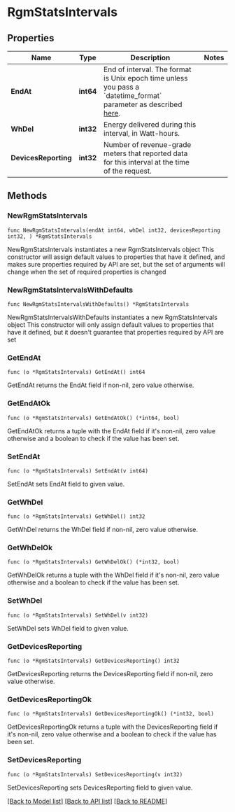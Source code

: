 # RgmStatsIntervals

## Properties

Name | Type | Description | Notes
------------ | ------------- | ------------- | -------------
**EndAt** | **int64** | End of interval. The format is Unix epoch time unless you pass a &#x60;datetime_format&#x60; parameter as described [here](https://developer.enphase.com/docs#Datetimes). | 
**WhDel** | **int32** | Energy delivered during this interval, in Watt-hours. | 
**DevicesReporting** | **int32** | Number of revenue-grade meters that reported data for this interval at the time of the request. | 

## Methods

### NewRgmStatsIntervals

`func NewRgmStatsIntervals(endAt int64, whDel int32, devicesReporting int32, ) *RgmStatsIntervals`

NewRgmStatsIntervals instantiates a new RgmStatsIntervals object
This constructor will assign default values to properties that have it defined,
and makes sure properties required by API are set, but the set of arguments
will change when the set of required properties is changed

### NewRgmStatsIntervalsWithDefaults

`func NewRgmStatsIntervalsWithDefaults() *RgmStatsIntervals`

NewRgmStatsIntervalsWithDefaults instantiates a new RgmStatsIntervals object
This constructor will only assign default values to properties that have it defined,
but it doesn't guarantee that properties required by API are set

### GetEndAt

`func (o *RgmStatsIntervals) GetEndAt() int64`

GetEndAt returns the EndAt field if non-nil, zero value otherwise.

### GetEndAtOk

`func (o *RgmStatsIntervals) GetEndAtOk() (*int64, bool)`

GetEndAtOk returns a tuple with the EndAt field if it's non-nil, zero value otherwise
and a boolean to check if the value has been set.

### SetEndAt

`func (o *RgmStatsIntervals) SetEndAt(v int64)`

SetEndAt sets EndAt field to given value.


### GetWhDel

`func (o *RgmStatsIntervals) GetWhDel() int32`

GetWhDel returns the WhDel field if non-nil, zero value otherwise.

### GetWhDelOk

`func (o *RgmStatsIntervals) GetWhDelOk() (*int32, bool)`

GetWhDelOk returns a tuple with the WhDel field if it's non-nil, zero value otherwise
and a boolean to check if the value has been set.

### SetWhDel

`func (o *RgmStatsIntervals) SetWhDel(v int32)`

SetWhDel sets WhDel field to given value.


### GetDevicesReporting

`func (o *RgmStatsIntervals) GetDevicesReporting() int32`

GetDevicesReporting returns the DevicesReporting field if non-nil, zero value otherwise.

### GetDevicesReportingOk

`func (o *RgmStatsIntervals) GetDevicesReportingOk() (*int32, bool)`

GetDevicesReportingOk returns a tuple with the DevicesReporting field if it's non-nil, zero value otherwise
and a boolean to check if the value has been set.

### SetDevicesReporting

`func (o *RgmStatsIntervals) SetDevicesReporting(v int32)`

SetDevicesReporting sets DevicesReporting field to given value.



[[Back to Model list]](../README.md#documentation-for-models) [[Back to API list]](../README.md#documentation-for-api-endpoints) [[Back to README]](../README.md)


